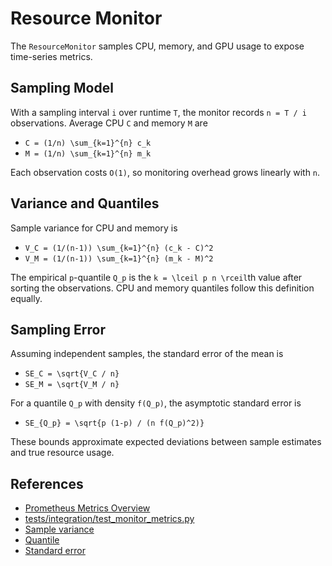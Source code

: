 # Resource Monitor

The `ResourceMonitor` samples CPU, memory, and GPU usage to expose
time-series metrics.

## Sampling Model

With a sampling interval `i` over runtime `T`, the monitor records
`n = T / i` observations. Average CPU `C` and memory `M` are

- `C = (1/n) \sum_{k=1}^{n} c_k`
- `M = (1/n) \sum_{k=1}^{n} m_k`

Each observation costs `O(1)`, so monitoring overhead grows linearly with
`n`.

## Variance and Quantiles

Sample variance for CPU and memory is

- `V_C = (1/(n-1)) \sum_{k=1}^{n} (c_k - C)^2`
- `V_M = (1/(n-1)) \sum_{k=1}^{n} (m_k - M)^2`

The empirical `p`-quantile `Q_p` is the `k = \lceil p n \rceil`th value after
sorting the observations. CPU and memory quantiles follow this definition
equally.

## Sampling Error

Assuming independent samples, the standard error of the mean is

- `SE_C = \sqrt{V_C / n}`
- `SE_M = \sqrt{V_M / n}`

For a quantile `Q_p` with density `f(Q_p)`, the asymptotic standard error is

- `SE_{Q_p} = \sqrt{p (1-p) / (n f(Q_p)^2)}`

These bounds approximate expected deviations between sample estimates and true
resource usage.

## References

- [Prometheus Metrics Overview](
  https://prometheus.io/docs/concepts/metric_types/)
- [tests/integration/test_monitor_metrics.py](
  ../../tests/integration/test_monitor_metrics.py)
- [Sample variance](https://en.wikipedia.org/wiki/Variance#Sample_variance)
- [Quantile](https://en.wikipedia.org/wiki/Quantile)
- [Standard error](https://en.wikipedia.org/wiki/Standard_error)

